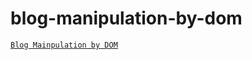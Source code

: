 # blog-manipulation-by-dom
[`Blog Mainpulation by DOM`](https://rajonmn.github.io/blog-manipulation-by-dom/)
